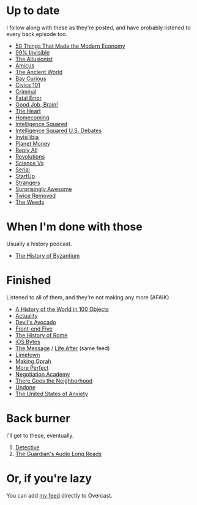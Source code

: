 # Up to date

I follow along with these as they're posted, and have probably listened to every back episode too.

- [50 Things That Made the Modern Economy](http://www.bbc.co.uk/programmes/p04b1g3c)
- [99% Invisible](http://99pi.org)
- [The Allusionist](http://www.theallusionist.org)
- [Amicus](http://www.slate.com/articles/podcasts/amicus.html)
- [The Ancient World](http://ancientworldpodcast.blogspot.com)
- [Bay Curious](https://ww2.kqed.org/news/series/baycurious/)
- [Civics 101](http://nhpr.org/topic/civics-101-podcast)
- [Criminal](http://thisiscriminal.com)
- [Fatal Error](https://fatalerror.fm)
- [Good Job, Brain!](http://goodjobbrain.com)
- [The Heart](http://www.theheartradio.org)
- [Homecoming](https://gimletmedia.com/homecoming/)
- [Intelligence Squared](http://www.intelligencesquared.com/intelligence-squared-podcast/)
- [Intelligence Squared U.S. Debates](http://www.intelligencesquaredus.org)
- [Invisilibia](http://www.npr.org/podcasts/510307/invisibilia)
- [Planet Money](http://www.npr.org/sections/money/)
- [Reply All](https://gimletmedia.com/reply-all/)
- [Revolutions](http://www.revolutionspodcast.com)
- [Science Vs](https://gimletmedia.com/science-vs/)
- [Serial](https://serialpodcast.org)
- [StartUp](https://gimletmedia.com/startup/)
- [Strangers](http://www.storycentral.org/strangers/)
- [Surprisingly Awesome](https://gimletmedia.com/surprisingly-awesome/)
- [Twice Removed](https://gimletmedia.com/twiceremoved/)
- [The Weeds](http://www.vox.com/the-weeds)

# When I'm done with those

Usually a history podcast.

- [The History of Byzantium](https://thehistoryofbyzantium.com)

# Finished

Listened to all of them, and they're not making any more (AFAIK).

- [A History of the World in 100 Objects](http://www.bbc.co.uk/programmes/b00nrtf5)
- [Actuality](http://www.marketplace.org/topics/world/actuality-marketplace-and-quartz)
- [Devil's Avocado](http://www.postloudness.com)
- [Front-end Five](https://frontendfive.codeschool.com)
- [The History of Rome](http://thehistoryofrome.typepad.com)
- [iOS Bytes](https://iosbytes.codeschool.com)
- [The Message](http://themessagepodcast.com) / [Life After](http://lif-e.af/ter) (same feed)
- [Limetown](http://www.limetownstories.com)
- [Making Oprah](http://www.npr.org/podcasts/500692140/making-oprah)
- [More Perfect](http://www.wnyc.org/shows/radiolabmoreperfect)
- [Negotiation Academy](http://www.slate.com/articles/podcasts/negotiation.html)
- [There Goes the Neighborhood](http://www.wnyc.org/shows/neighborhood)
- [Undone](https://gimletmedia.com/undone/)
- [The United States of Anxiety](http://www.wnyc.org/shows/anxiety)

# Back burner

I'll get to these, eventually.

1. [Detective](https://audioboom.com/channel/detective)
2. [The Guardian's Audio Long Reads](https://www.theguardian.com/news/series/the-audio-long-read)

# Or, if you're lazy

You can add [my feed](overcast.opml) directly to Overcast.
